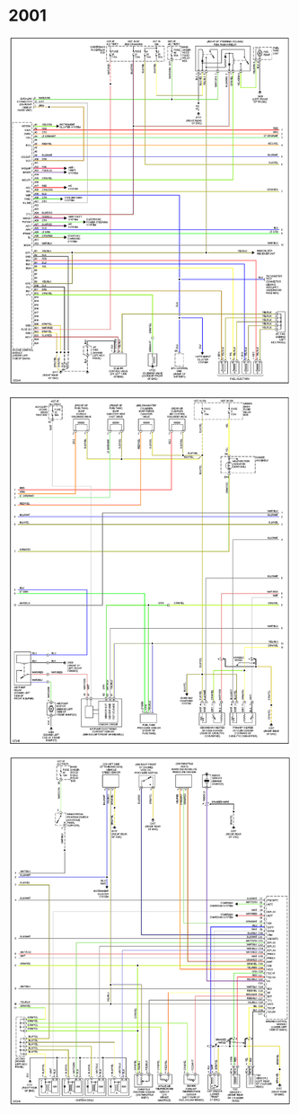 # 2001

![x](OEM-Docs/Honda/2001-s2000-1.png)

![x](OEM-Docs/Honda/2001-s2000-2.png)

![x](OEM-Docs/Honda/2001-s2000-3.png)

